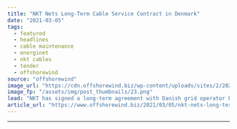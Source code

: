 ```yaml
---
title: "NKT Nets Long-Term Cable Service Contract in Denmark"
date: "2021-03-05"
tags: 
  - featured
  - headlines
  - cable maintenance
  - energinet
  - nkt cables
  - tender
  - offshorewind
source: "offshorewind"
image_url: "https://cdn.offshorewind.biz/wp-content/uploads/sites/2/2021/03/05090004/NKT__.png"
image_fp: "/assets/img/post_thumbnails/23.png"
lead: "NKT has signed a long-term agreement with Danish grid operator Energinet on maintenance and"
article_url: "https://www.offshorewind.biz/2021/03/05/nkt-nets-long-term-cable-service-contract-in-denmark/"
---
```


---

